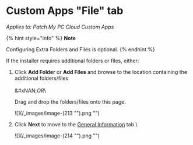 # Custom Apps "File" tab

_Applies to: Patch My PC Cloud Custom Apps_

{% hint style="info" %}
**Note**

Configuring Extra Folders and Files is optional.
{% endhint %}

If the installer requires additional folders or files, either:

1.  Click **Add Folder** or **Add Files** and browse to the location containing the additional folders/files\
    \
    \&#xNAN;_OR_\\

    Drag and drop the folders/files onto this page.

    !\[]\(/\_images/image-(213 "").png "")
2.  Click **Next** to move to the [General Information](custom-apps-general-information-tab.md) tab.\\

    !\[]\(/\_images/image-(214 "").png "")
